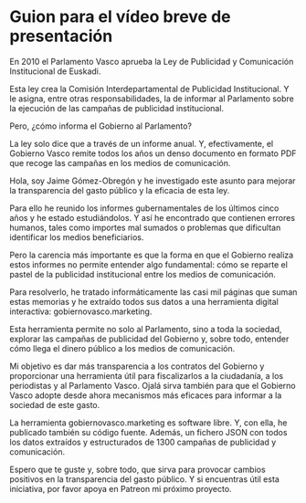 # Guion para el vídeo breve de presentación

En 2010 el Parlamento Vasco aprueba la Ley de Publicidad y Comunicación Institucional de Euskadi.

Esta ley crea la Comisión Interdepartamental de Publicidad Institucional. Y le asigna, entre otras responsabilidades, la de informar al Parlamento sobre la ejecución de las campañas de publicidad institucional.

Pero, ¿cómo informa el Gobierno al Parlamento?

La ley solo dice que a través de un informe anual. Y, efectivamente, el Gobierno Vasco remite todos los años un denso documento en formato PDF que recoge las campañas en los medios de comunicación.

Hola, soy Jaime Gómez-Obregón y he investigado este asunto para mejorar la transparencia del gasto público y la eficacia de esta ley.

Para ello he reunido los informes gubernamentales de los últimos cinco años y he estado estudiándolos. Y así he encontrado que contienen errores humanos, tales como importes mal sumados o problemas que dificultan identificar los medios beneficiarios.

Pero la carencia más importante es que la forma en que el Gobierno realiza estos informes no permite entender algo fundamental: cómo se reparte el pastel de la publicidad institucional entre los medios de comunicación.

Para resolverlo, he tratado informáticamente las casi mil páginas que suman estas memorias y he extraído todos sus datos a una herramienta digital interactiva: gobiernovasco.marketing.

Esta herramienta permite no solo al Parlamento, sino a toda la sociedad, explorar las campañas de publicidad del Gobierno y, sobre todo, entender cómo llega el dinero público a los medios de comunicación.

Mi objetivo es dar más transparencia a los contratos del Gobierno y proporcionar una herramienta útil para fiscalizarlos a la ciudadanía, a los periodistas y al Parlamento Vasco. Ojalá sirva también para que el Gobierno Vasco adopte desde ahora mecanismos más eficaces para informar a la sociedad de este gasto.

La herramienta gobiernovasco.marketing es software libre. Y, con ella, he publicado también su código fuente. Además, un fichero JSON con todos los datos extraídos y estructurados de 1300 campañas de publicidad y comunicación.

Espero que te guste y, sobre todo, que sirva para provocar cambios positivos en la transparencia del gasto público. Y si encuentras útil esta iniciativa, por favor apoya en Patreon mi próximo proyecto.
